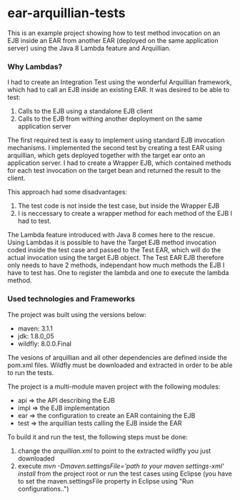 ear-arquillian-tests
====================

This is an example project showing how to test method invocation on an EJB inside an EAR from another EAR (deployed on the same application server) using the Java 8 Lambda feature and Arquillian.

### Why Lambdas? ###

I had to create an Integration Test using the wonderful Arquillian framework, which had to call an EJB inside an existing EAR. It was desired to be able to test:

1. Calls to the EJB using a standalone EJB client
2. Calls to the EJB from withing another deployment on the same application server

The first required test is easy to implement using standard EJB invocation mechanisms. I implemented the second test by creating a test EAR using arquillian, which gets deployed together with the target ear onto an application server. I had to create a Wrapper EJB, which contained methods for each test invocation on the target bean and returned the result to the client. 

This approach had some disadvantages:

1. The test code is not inside the test case, but inside the Wrapper EJB
2. I is neccessary to create a wrapper method for each method of the EJB I had to test.

The Lambda feature introduced with Java 8 comes here to the rescue. Using Lambdas it is possible to have the Target EJB method invocation coded inside the test case and passed to the Test EAR, which will do the actual invocation using the target EJB object. The Test EAR EJB therefore only needs to have 2 methods, independant how much methods the EJB I have to test has. One to register the lambda and one to execute the lambda method.

### Used technologies and Frameworks ###

The project was built using the versions below:
- maven: 3.1.1
- jdk: 1.8.0_05
- wildfly: 8.0.0.Final

The vesions of arquillian and all other dependencies are defined inside the pom.xml files.
Wildfly must be downloaded and extracted in order to be able to run the tests.

The project is a multi-module maven project with the following modules:
- api => the API describing the EJB 
- impl => the EJB implementation
- ear => the configuration to create an EAR containing the EJB
- test => the arquillian tests calling the EJB inside the EAR

To build it and run the test, the following steps must be done:

1. change the _arquillian.xml_ to point to the extracted wildfly you just downloaded
2. execute _mvn -Dmaven.settingsFile='path to your maven settings-xml' install_ from the project root or run the test cases using Eclipse (you have to set the maven.settingsFile property in Eclipse using "Run configurations..")
